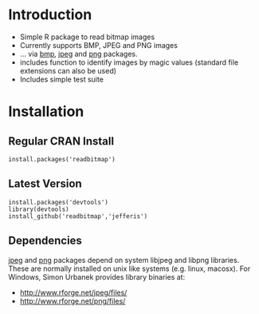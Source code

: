 Introduction
============
  * Simple R package to read bitmap images
  * Currently supports BMP, JPEG and PNG images
  * ... via [bmp][packbmp], [jpeg][packjpeg] and [png][packpng] packages. 
  * includes function to identify images by magic values 
    (standard file extensions can also be used)
  * Includes simple test suite

Installation
============
Regular CRAN Install
--------------------
    install.packages('readbitmap')

Latest Version
--------------
    install.packages('devtools')
    library(devtools)
    install_github('readbitmap','jefferis')
Dependencies
------------
[jpeg][packjpeg] and [png][packpng] packages depend on system libjpeg and libpng libraries. 
These are normally installed on unix like systems (e.g. linux, macosx). 
For Windows, Simon Urbanek provides library binaries at:

  * http://www.rforge.net/jpeg/files/
  * http://www.rforge.net/png/files/

  [packjpeg]: (http://cran.r-project.org/web/packages/jpeg/)
  [packbmp]: (http://cran.r-project.org/web/packages/bmp/)
  [packpng]: (http://cran.r-project.org/web/packages/png/)
